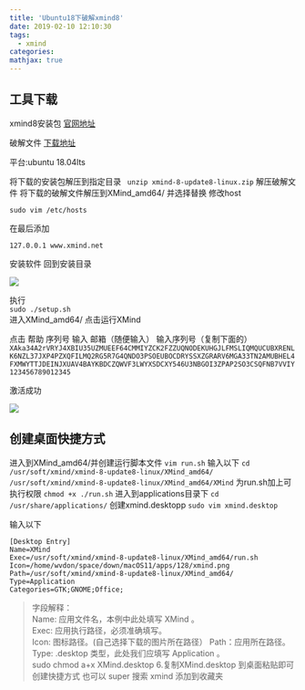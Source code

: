 ```yaml
---
title: 'Ubuntu18下破解xmind8'
date: 2019-02-10 12:10:30
tags: 
  - xmind
categories:
mathjax: true
---
```




## 工具下载

  xmind8安装包 <a href="https://www.xmind.cn/download/xmind8">官网地址</a>

  破解文件  <a href="https://github.com/wvdon/soft/blob/master/xmind/XMind_amd64.tar.gz">下载地址</a>

  平台:ubuntu 18.04lts

将下载的安装包解压到指定目录
` unzip xmind-8-update8-linux.zip`
解压破解文件 将下载的破解文件解压到XMind_amd64/ 并选择替换
修改host


<pre><code>sudo vim /etc/hosts
</code></pre>

在最后添加

<pre><code>127.0.0.1 www.xmind.net
</code></pre>

安装软件 回到安装目录 

![](https://img-blog.csdnimg.cn/20190803130354496.png?x-oss-process=image/watermark,type_ZmFuZ3poZW5naGVpdGk,shadow_10,text_aHR0cHM6Ly9ibG9nLmNzZG4ubmV0L1dlRG9uX3Q=,size_16,color_FFFFFF,t_70)

执行  
`sudo ./setup.sh`    
进入XMind_amd64/ 点击运行XMind

点击 帮助 序列号
输入 邮箱（随便输入）
输入序列号（复制下面的） 
`XAka34A2rVRYJ4XBIU35UZMUEEF64CMMIYZCK2FZZUQNODEKUHGJLFMSLIQMQUCUBXRENLK6NZL37JXP4PZXQFILMQ2RG5R7G4QNDO3PSOEUBOCDRYSSXZGRARV6MGA33TN2AMUBHEL4FXMWYTTJDEINJXUAV4BAYKBDCZQWVF3LWYXSDCXY546U3NBGOI3ZPAP2SO3CSQFNB7VVIY123456789012345`

激活成功 

![](https://img-blog.csdnimg.cn/2019080313040536.png?x-oss-process=image/watermark,type_ZmFuZ3poZW5naGVpdGk,shadow_10,text_aHR0cHM6Ly9ibG9nLmNzZG4ubmV0L1dlRG9uX3Q=,size_16,color_FFFFFF,t_70)

## 创建桌面快捷方式

进入到XMind_amd64/并创建运行脚本文件
`vim run.sh`
输入以下
`cd /usr/soft/xmind/xmind-8-update8-linux/XMind_amd64/`
`/usr/soft/xmind/xmind-8-update8-linux/XMind_amd64/XMind`
为run.sh加上可执行权限
`chmod +x ./run.sh`
进入到applications目录下
`cd /usr/share/applications/`
创建xmind.desktopp
`sudo vim xmind.desktop`

输入以下

<pre><code>[Desktop Entry]
Name=XMind
Exec=/usr/soft/xmind/xmind-8-update8-linux/XMind_amd64/run.sh
Icon=/home/wvdon/space/down/macOS11/apps/128/xmind.png
Path=/usr/soft/xmind/xmind-8-update8-linux/XMind_amd64/
Type=Application
Categories=GTK;GNOME;Office;
</code></pre>

<blockquote>
  字段解释：<br />
  Name: 应用文件名，本例中此处填写 XMind 。<br />
  Exec: 应用执行路径，必须准确填写。<br />
  Icon: 图标路径。(自己选择下载的图片所在路径） 
  Path：应用所在路径。 
  Type: .desktop 类型，此处我们应填写 Application 。<br />
  sudo chmod a+x XMind.desktop
  6.复制XMind.desktop 到桌面粘贴即可创建快捷方式
    也可以 super 搜索 xmind 添加到收藏夹
      <img src="http://wvdon.com/&quot;wp-content/uploads&quot;/2019/02/2019-02-10-15-32-54屏幕截图.png" alt="" />
</blockquote>

